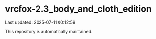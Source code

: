 # vrcfox-2.3_body_and_cloth_edition

Last updated: 2025-07-11 00:12:59

This repository is automatically maintained.
